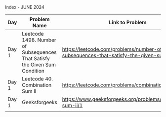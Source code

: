 Index - JUNE 2024

| Day   | Problem Name                                                               | Link to Problem                                                                            | Notes |
| ----- | -------------------------------------------------------------------------- | ------------------------------------------------------------------------------------------ | ----- |
| Day 1 | Leetcode 1498. Number of Subsequences That Satisfy the Given Sum Condition | https://leetcode.com/problems/number-of-subsequences-that-satisfy-the-given-sum-condition/ | -     |
| Day 1 | Leetcode 40. Combination Sum II                                            | https://leetcode.com/problems/combination-sum-ii/                                          | -     |
| Day 1 | Geeksforgeeks                                                              | https://www.geeksforgeeks.org/problems/combination-sum-ii/1                                | -     |
|       |                                                                            |                                                                                            |       |
